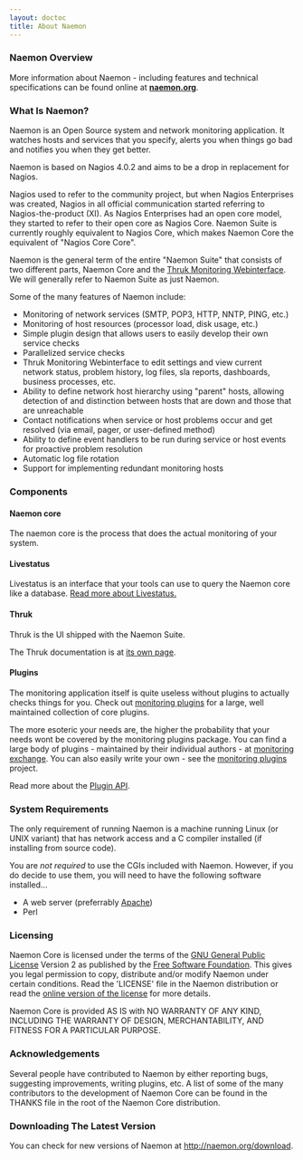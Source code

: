 ```yaml
---
layout: doctoc
title: About Naemon
---
```


### Naemon Overview

More information about Naemon - including features and technical specifications can be
found online at <a href="http://naemon.org" target="_blank"><b>naemon.org</b></a>.


<a name="whatis"></a>

### What Is Naemon?

Naemon is an Open Source system and network monitoring application.
It watches hosts and services that you specify, alerts you when things go bad and
notifies you when they get better.

Naemon is based on Nagios 4.0.2 and aims to be a drop in replacement for Nagios.

Nagios used to refer to the community project, but when Nagios Enterprises was created,
Nagios in all official communication started referring to Nagios-the-product (XI).
As Nagios Enterprises had an open core model, they started to refer to their open
core as Nagios Core. Naemon Suite is currently roughly equivalent to Nagios Core,
which makes Naemon Core the equivalent of "Nagios Core Core".

Naemon is the general term of the entire "Naemon Suite" that consists of two different
parts, Naemon Core and the <a href="http://thruk.org" target="_blank">Thruk Monitoring Webinterface</a>.
We will generally refer to Naemon Suite as just Naemon.

Some of the many features of Naemon include:

* Monitoring of network services (SMTP, POP3, HTTP, NNTP, PING, etc.)
* Monitoring of host resources (processor load, disk usage, etc.)
* Simple plugin design that allows users to easily develop their own service checks
* Parallelized service checks
* Thruk Monitoring Webinterface to edit settings and view current network status, problem
  history, log files, sla reports, dashboards, business processes, etc.
* Ability to define network host hierarchy using "parent" hosts, allowing detection of
  and distinction between hosts that are down and those that are unreachable
* Contact notifications when service or host problems occur and get resolved (via email, pager, or user-defined method)
* Ability to define event handlers to be run during service or host events for proactive problem resolution
* Automatic log file rotation
* Support for implementing redundant monitoring hosts



### Components

#### Naemon core
The naemon core is the process that does the actual monitoring of your system.

#### Livestatus
Livestatus is an interface that your tools can use to query the Naemon core like a database.
<a href="/documentation/usersguide/livestatus.html">Read more about Livestatus.</a>

#### Thruk
Thruk is the UI shipped with the Naemon Suite.

The Thruk documentation is at [its own page][thruk].

#### Plugins
The monitoring application itself is quite useless without plugins to actually checks things for you.
Check out [monitoring plugins][monplugins] for a large, well maintained collection of core plugins.

The more esoteric your needs are, the higher the probability that your needs wont be covered
by the monitoring plugins package. You can find a large body of plugins - maintained by their
individual authors - at [monitoring exchange][monexchange]. You can also easily write
your own - see the [monitoring plugins][monplugins] project.

Read more about the <a href="/documentation/usersguide/pluginapi.html">Plugin API</a>.


### System Requirements

The only requirement of running Naemon is a machine running Linux (or UNIX variant) that has network
access and a C compiler installed (if installing from source code).

You are <i>not required</i> to use the CGIs included with Naemon. However, if you
do decide to use them, you will need to have the following software installed...

* A web server (preferrably <a href="http://www.apache.org" target="_top">Apache</a>)
* Perl



### Licensing

Naemon Core is licensed under the terms of the <a href="http://www.gnu.org/copyleft/gpl.html">GNU General Public License</a>
Version 2 as published by the <a href="http://www.fsf.org">Free Software Foundation</a>.
This gives you legal permission to copy, distribute and/or modify Naemon under certain conditions.
Read the 'LICENSE' file in the Naemon distribution or read the <a href="http://www.gnu.org/copyleft/gpl.html">online
version of the license</a> for more details.

Naemon Core is provided AS IS with NO WARRANTY OF ANY KIND, INCLUDING THE WARRANTY OF DESIGN, MERCHANTABILITY,
AND FITNESS FOR A PARTICULAR PURPOSE.



### Acknowledgements

Several people have contributed to Naemon by either reporting bugs, suggesting improvements,
writing plugins, etc.  A list of some of the many contributors to the development of
Naemon Core can be found in the THANKS file in the root of the Naemon Core distribution.



### Downloading The Latest Version

You can check for new versions of Naemon at <a href="http://naemon.org/download" target="_top">http://naemon.org/download</a>.


[thruk]: http://thruk.org/documentation.html
[monplugins]: https://www.monitoring-plugins.org/
[monexchange]: https://www.monitoringexchange.org/